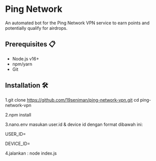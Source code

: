 # Ping Network 

An automated bot for the Ping Network VPN service to earn points and potentially qualify for airdrops.

## Prerequisites 📋

- Node.js v16+
- npm/yarn
- Git

## Installation 🛠️

1.git clone https://github.com/19seniman/ping-network-vpn.git
cd ping-network-vpn

2.npm install


3.nano.env
masukan user.id & device id dengan format dibawah ini:

USER_ID=

DEVICE_ID= 

4.jalankan :
node index.js

